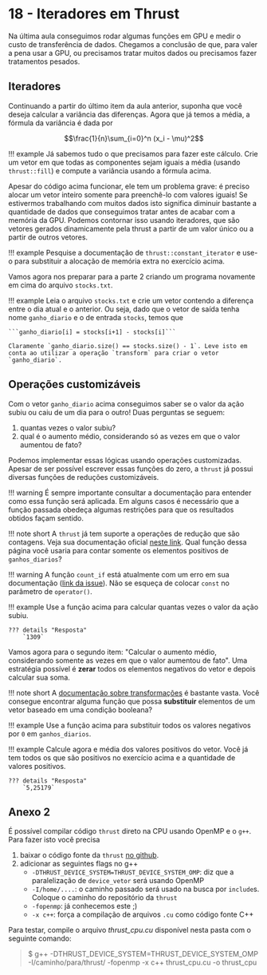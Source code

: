 # 18 - Iteradores em Thrust

Na última aula conseguimos rodar algumas funções em GPU e medir o custo de transferência de dados. Chegamos a conclusão de que, para valer a pena usar a GPU, ou precisamos tratar muitos dados ou precisamos fazer tratamentos pesados.

## Iteradores

Continuando a partir do último item da aula anterior, suponha que você deseja calcular a variância das diferenças. Agora que já temos a média, a fórmula da variância é dada por

$$\frac{1}{n}\sum_{i=0}^n (x_i - \mu)^2$$

!!! example
    Já sabemos tudo o que precisamos para fazer este cálculo. Crie um vetor em que todas as componentes sejam iguais a média (usando `thrust::fill`) e compute a variância usando a fórmula acima.

Apesar do código acima funcionar, ele tem um problema grave: é preciso alocar um vetor inteiro somente para preenchê-lo com valores iguais! Se estivermos trabalhando com muitos dados isto significa diminuir bastante a quantidade de dados que conseguimos tratar antes de acabar com a memória da GPU. Podemos contornar isso usando iteradores, que são vetores gerados dinamicamente pela thrust a partir de um valor único ou a partir de outros vetores.

!!! example
    Pesquise a documentação de `thrust::constant_iterator` e use-o para substituir a alocação de memória extra no exercício acima.

Vamos agora nos preparar para a parte 2 criando um programa novamente em cima do arquivo `stocks.txt`.

!!! example
    Leia o arquivo `stocks.txt` e crie um vetor contendo a diferença entre o dia atual e o anterior. Ou seja, dado que o vetor de saída tenha nome `ganho_diario` e o de entrada `stocks`, temos que

    ```ganho_diario[i] = stocks[i+1] - stocks[i]```

    Claramente `ganho_diario.size() == stocks.size() - 1`. Leve isto em conta ao utilizar a operação `transform` para criar o vetor `ganho_diario`.


## Operações customizáveis

Com o vetor `ganho_diario` acima conseguimos saber se o valor da ação subiu ou caiu de um dia para o outro! Duas perguntas se seguem:

1. quantas vezes o valor subiu?
2. qual é o aumento médio, considerando só as vezes em que o valor aumentou de fato?

Podemos implementar essas lógicas usando operações customizadas. Apesar de ser possível escrever essas funções do zero, a `thrust` já possui diversas funções de reduções customizáveis.

!!! warning
    É sempre importante consultar a documentação para entender como essa função será aplicada. Em alguns casos é necessário que a função passada obedeça algumas restrições para que os resultados obtidos façam sentido.

!!! note short
    A `thrust` já tem suporte a operações de redução que são contagens. Veja sua documentação oficial [neste link](https://thrust.github.io/doc/group__counting.html). Qual função dessa página você usaria para contar somente os elementos positivos de `ganhos_diarios`?

!!! warning
    A função `count_if` está atualmente com um erro em sua documentação ([link da issue](https://github.com/thrust/thrust/issues/1148)). Não se esqueça de colocar `const` no parâmetro de `operator()`.

!!! example
    Use a função acima para calcular quantas vezes o valor da ação subiu.

    ??? details "Resposta"
        `1309`

Vamos agora para o segundo item: "Calcular o aumento médio, considerando somente as vezes em que o valor aumentou de fato". Uma estratégia possível é **zerar** todos os elementos negativos do vetor e depois calcular sua soma.

!!! note short
    A [documentação sobre transformações](https://thrust.github.io/doc/group__transformations.html) é bastante vasta. Você consegue encontrar alguma função que possa **substituir** elementos de um vetor baseado em uma condição booleana?

!!! example
    Use a função acima para substituir todos os valores negativos por `0` em `ganhos_diarios`.

!!! example
    Calcule agora e média dos valores positivos do vetor. Você já tem todos os que são positivos no exercício acima e a quantidade de valores positivos.

    ??? details "Resposta"
        `5,25179`

## Anexo 2

É possível compilar código `thrust` direto na CPU usando OpenMP e o `g++`. Para fazer isto você precisa

1. baixar o código fonte da `thrust` [no github](https://github.com/NVIDIA/thrust).
2. adicionar as seguintes flags no g++
    * `-DTHRUST_DEVICE_SYSTEM=THRUST_DEVICE_SYSTEM_OMP`: diz que a paralelização de `device_vetor` será usando OpenMP
    * `-I/home/....`: o caminho passado será usado na busca por `include`s. Coloque o caminho do repositório da `thrust`
    * `-fopenmp`: já conhecemos este ;)
    * `-x c++`: força a compilação de arquivos `.cu` como código fonte C++

Para testar, compile o arquivo *thrust_cpu.cu* disponível nesta pasta com o seguinte comando:

>$ g++ -DTHRUST_DEVICE_SYSTEM=THRUST_DEVICE_SYSTEM_OMP -I/caminho/para/thrust/  -fopenmp -x c++ thrust_cpu.cu -o thrust_cpu